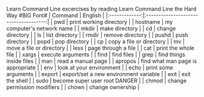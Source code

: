 Learn Command Line excercises 
by reading
Learn Command Line the Hard Way
#BIG Font#
| Command       | English                               |
|:-------------:|:-------------------------------------:|
| pwd           | print working directory               |
| hostname      | my computer's network name            |
| mkdir         | make directory                        |
| cd            | change directory                      |
| ls            | list directory                        |
| rmdir         | remove directory                      |
| pushd         | push directory                        |
| popd          | pop directory                         |
| cp            | copy a file or directory              |
| mv            | move a file or directory              |
| less          | page through a file                   |
| cat           | print the whole file                  |
| xargs         | execute arguments                     |
| find          | find files                            |
| grep          | find things inside files              |
| man           | read a manual page                    |
| apropos       | find what man page is appropriate     |
| env           | look at your environment              |
| echo          | print some arguments                  |
| export        | export/set a new environment variable |
| exit          | exit the shell                        |
| sudo          | become super user root DANGER         |
| chmod         | change permission modifiers           |
| chown         | change ownership                      |

